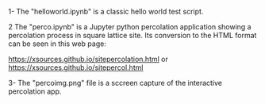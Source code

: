 1- The "helloworld.ipynb" is a classic hello world test script.

2 The "perco.ipynb" is a Jupyter python percolation application showing a percolation process in square lattice site. Its conversion to the HTML format can be seen in this web page: 

https://xsources.github.io/sitepercolation.html  or https://xsources.github.io/sitepercol.html

3- The "percoimg.png" file is a sccreen capture of the interactive percolation app.
